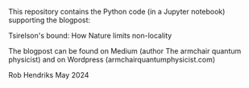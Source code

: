 This repository contains the Python code (in a Jupyter notebook) supporting the blogpost:

Tsirelson's bound: How Nature limits non-locality

The blogpost can be found on Medium (author The armchair quantum physicist) and on Wordpress (armchairquantumphysicist.com)

Rob Hendriks May 2024
